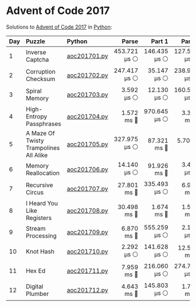 # Advent of Code 2017

Solutions to [Advent of Code 2017](https://adventofcode.com/2017/) in [Python](https://www.python.org/):

| Day  | Puzzle                                 | Python                                                                 |        Parse |       Part 1 |       Part 2 |
| :--- | :------------------------------------- | :--------------------------------------------------------------------- | -----------: | -----------: | -----------: |
| 1    | Inverse Captcha                        | [aoc201701.py](01_inverse_captcha/aoc201701.py)                        | 453.721 μs ⚪️ | 146.435 μs ⚪️ | 127.570 μs ⚪️ |
| 2    | Corruption Checksum                    | [aoc201702.py](02_corruption_checksum/aoc201702.py)                    | 247.417 μs ⚪️ |  35.147 μs ⚪️ | 238.987 μs ⚪️ |
| 3    | Spiral Memory                          | [aoc201703.py](03_spiral_memory/aoc201703.py)                          |   3.592 μs ⚪️ |  12.130 μs ⚪️ | 160.571 μs ⚪️ |
| 4    | High-Entropy Passphrases               | [aoc201704.py](04_high-entropy_passphrases/aoc201704.py)               |   1.572 ms 🔵 | 970.645 μs ⚪️ |   3.393 ms 🔵 |
| 5    | A Maze Of Twisty Trampolines All Alike | [aoc201705.py](05_a_maze_of_twisty_trampolines_all_alike/aoc201705.py) | 327.975 μs ⚪️ |  87.321 ms 🔵 |    5.705 s 🔴 |
| 6    | Memory Reallocation                    | [aoc201706.py](06_memory_reallocation/aoc201706.py)                    |  14.140 μs ⚪️ |  91.926 ms 🔵 |   3.451 μs ⚪️ |
| 7    | Recursive Circus                       | [aoc201707.py](07_recursive_circus/aoc201707.py)                       |  27.801 ms 🔵 | 335.493 μs ⚪️ |   6.954 ms 🔵 |
| 8    | I Heard You Like Registers             | [aoc201708.py](08_i_heard_you_like_registers/aoc201708.py)             |  30.498 ms 🔵 |   1.674 ms 🔵 |   1.520 ms 🔵 |
| 9    | Stream Processing                      | [aoc201709.py](09_stream_processing/aoc201709.py)                      |   6.870 ms 🔵 | 555.259 μs ⚪️ |   2.123 μs ⚪️ |
| 10   | Knot Hash                              | [aoc201710.py](10_knot_hash/aoc201710.py)                              |   2.292 μs ⚪️ | 141.628 μs ⚪️ |  12.553 ms 🔵 |
| 11   | Hex Ed                                 | [aoc201711.py](11_hex_ed/aoc201711.py)                                 |   7.959 ms 🔵 | 216.060 μs ⚪️ | 274.793 μs ⚪️ |
| 12   | Digital Plumber                        | [aoc201712.py](12_digital_plumber/aoc201712.py)                        |   4.643 ms 🔵 | 145.803 μs ⚪️ |   1.747 ms 🔵 |
